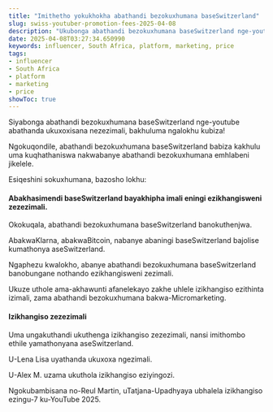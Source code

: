 ```yaml
---
title: "Imithetho yokukhokha abathandi bezokuxhumana baseSwitzerland"
slug: swiss-youtuber-promotion-fees-2025-04-08
description: "Ukubonga abathandi bezokuxhumana baseSwitzerland nge-youtube abathanda ukuxoxisana nezezimali, bakhuluma ngalokhu kubiza!..."
date: 2025-04-08T03:27:34.650990
keywords: influencer, South Africa, platform, marketing, price
tags:
- influencer
- South Africa
- platform
- marketing
- price
showToc: true
---
```


Siyabonga abathandi bezokuxhumana baseSwitzerland nge-youtube abathanda ukuxoxisana nezezimali, bakhuluma ngalokhu kubiza!  

Ngokuqondile, abathandi bezokuxhumana baseSwitzerland babiza kakhulu uma kuqhathaniswa nakwabanye abathandi bezokuxhumana emhlabeni jikelele.  

Esiqeshini sokuxhumana, bazosho lokhu:  


#### Abakhasimendi baseSwitzerland bayakhipha imali eningi ezikhangisweni zezezimali.

Okokuqala, abathandi bezokuxhumana baseSwitzerland banokuthenjwa. 

AbakwaKlarna, abakwaBitcoin, nabanye abaningi baseSwitzerland bajolise kumathonya aseSwitzerland.   

Ngaphezu kwalokho, abanye abathandi bezokuxhumana baseSwitzerland banobungane nothando ezikhangisweni zezimali.   

Ukuze uthole ama-akhawunti afanelekayo zakhe uhlele izikhangiso ezithinta izimali, zama abathandi bezokuxhumana bakwa-Micromarketing.  

#### Izikhangiso zezezimali

Uma ungakuthandi ukuthenga izikhangiso zezezimali, nansi imithombo ethile yamathonyana aseSwitzerland.  

U-Lena Lisa uyathanda ukuxoxa ngezimali.

U-Alex M. uzama ukuthola izikhangiso eziyingozi.

Ngokubambisana no-Reul Martin, uTatjana-Upadhyaya ubhalela izikhangiso ezingu-7 ku-YouTube 2025.